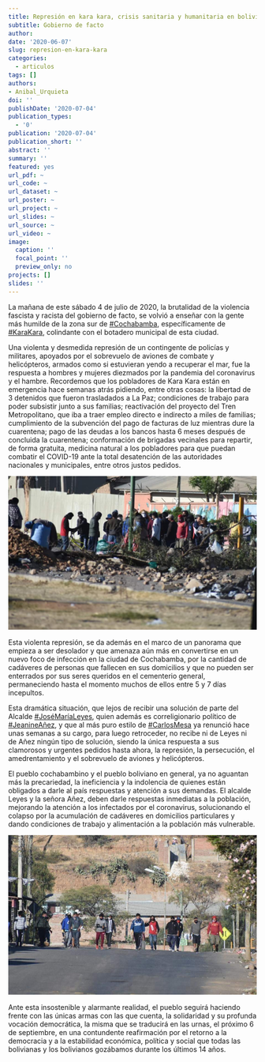```yaml
--- 
title: Represión en kara kara, crisis sanitaria y humanitaria en bolivia
subtitle: Gobierno de facto
author: 
date: '2020-06-07'
slug: represion-en-kara-kara
categories:
  - articulos
tags: []
authors: 
- Anibal_Urquieta
doi: ''
publishDate: '2020-07-04'
publication_types:
  - '0'
publication: '2020-07-04'
publication_short: ''
abstract: ''
summary: ''
featured: yes
url_pdf: ~
url_code: ~
url_dataset: ~
url_poster: ~
url_project: ~
url_slides: ~
url_source: ~
url_video: ~
image:
  caption: ''
  focal_point: ''
  preview_only: no
projects: []
slides: ''
---
```


La mañana de este sábado 4 de julio de 2020, la brutalidad de la violencia fascista y racista del gobierno de facto, se volvió a enseñar con la gente más humilde de la zona sur de [#Cochabamba](), específicamente de [#KaraKara](), colindante con el botadero municipal de esta ciudad. 

Una violenta y desmedida represión de un contingente de policías y militares, apoyados por el sobrevuelo de aviones de combate y helicópteros, armados como si estuvieran yendo a recuperar el mar, fue la respuesta a hombres y mujeres diezmados por la pandemia del coronavirus y el hambre. Recordemos que los pobladores de Kara Kara están en emergencia hace semanas atrás pidiendo, entre otras cosas: la libertad de 3 detenidos que fueron trasladados a La Paz; condiciones de trabajo para poder subsistir junto a sus familias; reactivación del proyecto del Tren Metropolitano, que iba a traer empleo directo e indirecto a miles de familias; cumplimiento de la subvención del pago de facturas de luz mientras dure la cuarentena; pago de las deudas a los bancos hasta 6 meses después de concluida la cuarentena; conformación de brigadas vecinales para repartir, de forma gratuita, medicina natural a los pobladores para que puedan combatir el COVID-19 ante la total desatención de las autoridades nacionales y municipales, entre otros justos pedidos. 

![](1.jpeg)

Esta violenta represión, se da además en el marco de un panorama que empieza a ser desolador y que amenaza aún más en convertirse en un nuevo foco de infección en la ciudad de Cochabamba, por la cantidad de cadáveres de personas que fallecen en sus domicilios y que no pueden ser enterrados por sus seres queridos en el cementerio general, permaneciendo hasta el momento muchos de ellos entre 5 y 7 días incepultos. 

Esta dramática situación, que lejos de recibir una solución de parte del Alcalde [#JoséMaríaLeyes](), quien además es correligionario político de [#JeanineAñez](), y que al más puro estilo de [#CarlosMesa]() ya renunció hace unas semanas a su cargo, para luego retroceder, no recibe ni de Leyes ni de Añez ningún tipo de solución, siendo la única respuesta a sus clamorosos y urgentes pedidos hasta ahora, la represión, la persecución, el amedrentamiento y el sobrevuelo de aviones y helicópteros.

El pueblo cochabambino y el pueblo boliviano en general, ya no aguantan más la precariedad, la ineficiencia y la indolencia de quienes están obligados a darle al país respuestas y atención a sus demandas. El alcalde Leyes y la señora Añez, deben darle respuestas inmediatas a la población, mejorando la atención a los infectados por el coronavirus, solucionando el colapso por la acumulación de cadáveres en domicilios particulares y dando condiciones de trabajo y alimentación a la población más vulnerable.

![](2.jpeg)

Ante esta insostenible y alarmante realidad, el pueblo seguirá haciendo frente con las únicas armas con las que cuenta, la solidaridad y su profunda vocación democrática, la misma que se traducirá en las urnas, el próximo 6 de septiembre, en una contundente reafirmación por el retorno a la democracia y a la estabilidad económica, política y social que todas las bolivianas y los bolivianos gozábamos durante los últimos 14 años.